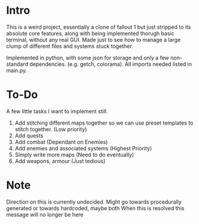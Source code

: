 # Intro
This is a weird project, essentially a clone of fallout 1 but just stripped to its absolute core features, along with being implemented thorugh basic terminal, without any real GUI.
Made just to see how to manage a large clump of different files and systems stuck together.

Implemented in python, with some json for storage and only a few non-standard dependencies. (e.g. getch, colorama).
All imports needed listed in main.py.

# To-Do
A few little tasks I want to implement still.
1. Add stitching different maps together so we can use preset templates to stitch together. (Low priority)
2. Add quests
3. Add combat (Dependant on Enemies)
4. Add enemies and associated systems (Highest Priority)
5. Simply write more maps (Need to do eventually)
6. Add weapons, armour (Just tedious)

# Note
Direction on this is currently undecided.
Might go towards procedurally generated or towards hardcoded, maybe both
When this is resolved this message will no longer be here